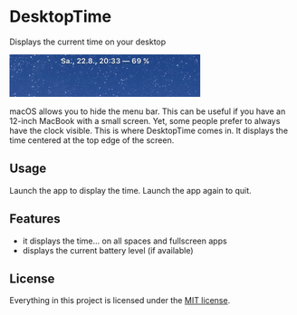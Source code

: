 # DesktopTime
Displays the current time on your desktop

![Screenshot](./Resources/Screenshot.png)

macOS allows you to hide the menu bar. This can be useful if you have an 12-inch MacBook with a small screen. Yet, some people prefer to always have the clock visible. This is where DesktopTime comes in. It displays the time centered at the top edge of the screen.

## Usage

Launch the app to display the time. Launch the app again to quit.

## Features

- it displays the time… on all spaces and fullscreen apps
- displays the current battery level (if available)

## License

Everything in this project is licensed under the [MIT license](http://opensource.org/licenses/MIT).

